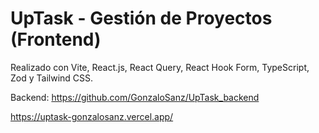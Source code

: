 # UpTask - Gestión de Proyectos (Frontend)

Realizado con Vite, React.js, React Query, React Hook Form, TypeScript, Zod y Tailwind CSS.

Backend: https://github.com/GonzaloSanz/UpTask_backend

https://uptask-gonzalosanz.vercel.app/
